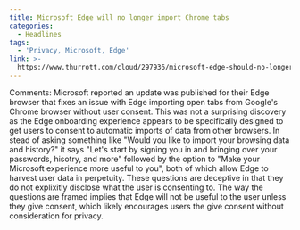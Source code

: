 ```yaml
---
title: Microsoft Edge will no longer import Chrome tabs
categories:
  - Headlines
tags:
  - 'Privacy, Microsoft, Edge'
link: >-
  https://www.thurrott.com/cloud/297936/microsoft-edge-should-no-longer-import-other-browsers-data-without-user-consent
---
```

Comments: Microsoft reported an update was published for their Edge browser that fixes an issue with Edge importing open tabs from Google's Chrome browser without user consent. This was not a surprising discovery as the Edge onboarding experience appears to be specifically designed to get users to consent to automatic imports of data from other browsers. In stead of asking something like "Would you like to import your browsing data and history?" it says "Let's start by signing you in and bringing over your passwords, hisotry, and more" followed by the option to "Make your Microsoft experience more useful to you", both of which allow Edge to harvest user data in perpetuity. These questions are deceptive in that they do not explixitly disclose what the user is consenting to. The way the questions are framed implies that Edge will not be useful to the user unless they give consent, which likely encourages users the give consent without consideration for privacy.
